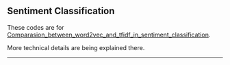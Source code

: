 ## Sentiment Classification 

These codes are for [Comparasion_between_word2vec_and_tfidf_in_sentiment_classification](https://github.com/zhenv5/zhenv5.github.com/blob/master/Machine%20Learning%20and%20Data%20Mining/Comparasion_between_word2vec_and_tfidf_in_sentiment_classification.md).

More technical details are being explained there. 

****